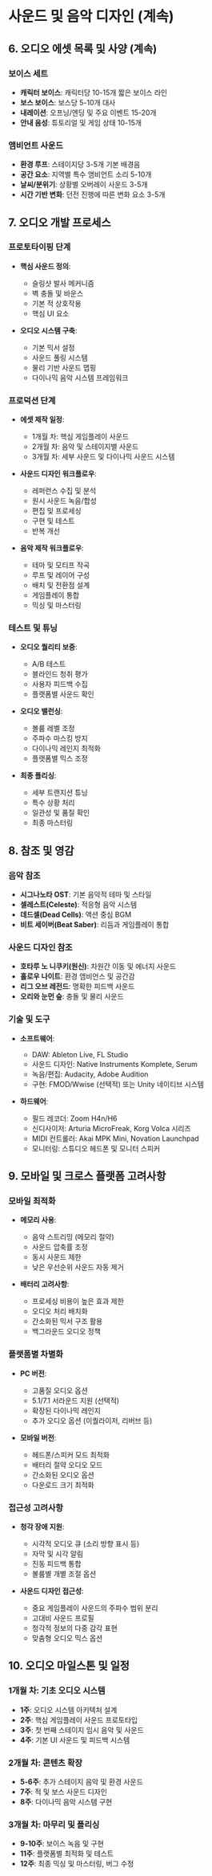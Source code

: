 # 사운드 및 음악 디자인 (계속)

## 6. 오디오 에셋 목록 및 사양 (계속)

### 보이스 세트
- **캐릭터 보이스**: 캐릭터당 10-15개 짧은 보이스 라인
- **보스 보이스**: 보스당 5-10개 대사
- **내레이션**: 오프닝/엔딩 및 주요 이벤트 15-20개
- **안내 음성**: 튜토리얼 및 게임 상태 10-15개

### 앰비언트 사운드
- **환경 루프**: 스테이지당 3-5개 기본 배경음
- **공간 요소**: 지역별 특수 앰비언트 소리 5-10개
- **날씨/분위기**: 상황별 오버레이 사운드 3-5개
- **시간 기반 변화**: 던전 진행에 따른 변화 요소 3-5개

## 7. 오디오 개발 프로세스

### 프로토타이핑 단계
- **핵심 사운드 정의**:
  - 슬링샷 발사 메커니즘
  - 벽 충돌 및 바운스
  - 기본 적 상호작용
  - 핵심 UI 요소

- **오디오 시스템 구축**:
  - 기본 믹서 설정
  - 사운드 풀링 시스템
  - 물리 기반 사운드 맵핑
  - 다이나믹 음악 시스템 프레임워크

### 프로덕션 단계
- **에셋 제작 일정**:
  - 1개월 차: 핵심 게임플레이 사운드
  - 2개월 차: 음악 및 스테이지별 사운드
  - 3개월 차: 세부 사운드 및 다이나믹 사운드 시스템

- **사운드 디자인 워크플로우**:
  - 레퍼런스 수집 및 분석
  - 원시 사운드 녹음/합성
  - 편집 및 프로세싱
  - 구현 및 테스트
  - 반복 개선

- **음악 제작 워크플로우**:
  - 테마 및 모티프 작곡
  - 루프 및 레이어 구성
  - 배치 및 전환점 설계
  - 게임플레이 통합
  - 믹싱 및 마스터링

### 테스트 및 튜닝
- **오디오 퀄리티 보증**:
  - A/B 테스트
  - 블라인드 청취 평가
  - 사용자 피드백 수집
  - 플랫폼별 사운드 확인

- **오디오 밸런싱**:
  - 볼륨 레벨 조정
  - 주파수 마스킹 방지
  - 다이나믹 레인지 최적화
  - 플랫폼별 믹스 조정

- **최종 폴리싱**:
  - 세부 트랜지션 튜닝
  - 특수 상황 처리
  - 일관성 및 품질 확인
  - 최종 마스터링

## 8. 참조 및 영감

### 음악 참조
- **시그나노타 OST**: 기본 음악적 테마 및 스타일
- **셀레스트(Celeste)**: 적응형 음악 시스템
- **데드셀(Dead Cells)**: 액션 중심 BGM
- **비트 세이버(Beat Saber)**: 리듬과 게임플레이 통합

### 사운드 디자인 참조
- **호타루 노 니쿠키(원신)**: 차원간 이동 및 에너지 사운드
- **홀로우 나이트**: 환경 앰비언스 및 공간감
- **리그 오브 레전드**: 명확한 피드백 사운드
- **오리와 눈먼 숲**: 충돌 및 물리 사운드

### 기술 및 도구
- **소프트웨어**:
  - DAW: Ableton Live, FL Studio
  - 사운드 디자인: Native Instruments Komplete, Serum
  - 녹음/편집: Audacity, Adobe Audition
  - 구현: FMOD/Wwise (선택적) 또는 Unity 네이티브 시스템

- **하드웨어**:
  - 필드 레코더: Zoom H4n/H6
  - 신디사이저: Arturia MicroFreak, Korg Volca 시리즈
  - MIDI 컨트롤러: Akai MPK Mini, Novation Launchpad
  - 모니터링: 스튜디오 헤드폰 및 모니터 스피커

## 9. 모바일 및 크로스 플랫폼 고려사항

### 모바일 최적화
- **메모리 사용**:
  - 음악 스트리밍 (메모리 절약)
  - 사운드 압축률 조정
  - 동시 사운드 제한
  - 낮은 우선순위 사운드 자동 제거

- **배터리 고려사항**:
  - 프로세싱 비용이 높은 효과 제한
  - 오디오 처리 배치화
  - 간소화된 믹서 구조 활용
  - 백그라운드 오디오 정책

### 플랫폼별 차별화
- **PC 버전**:
  - 고품질 오디오 옵션
  - 5.1/7.1 서라운드 지원 (선택적)
  - 확장된 다이나믹 레인지
  - 추가 오디오 옵션 (이퀄라이저, 리버브 등)

- **모바일 버전**:
  - 헤드폰/스피커 모드 최적화
  - 배터리 절약 오디오 모드
  - 간소화된 오디오 옵션
  - 다운로드 크기 최적화

### 접근성 고려사항
- **청각 장애 지원**:
  - 시각적 오디오 큐 (소리 방향 표시 등)
  - 자막 및 시각 알림
  - 진동 피드백 통합
  - 볼륨별 개별 조절 옵션

- **사운드 디자인 접근성**:
  - 중요 게임플레이 사운드의 주파수 범위 분리
  - 고대비 사운드 프로필
  - 청각적 정보의 다중 감각 표현
  - 맞춤형 오디오 믹스 옵션

## 10. 오디오 마일스톤 및 일정

### 1개월 차: 기초 오디오 시스템
- **1주**: 오디오 시스템 아키텍처 설계
- **2주**: 핵심 게임플레이 사운드 프로토타입
- **3주**: 첫 번째 스테이지 임시 음악 및 사운드
- **4주**: 기본 UI 사운드 및 피드백 시스템

### 2개월 차: 콘텐츠 확장
- **5-6주**: 추가 스테이지 음악 및 환경 사운드
- **7주**: 적 및 보스 사운드 디자인
- **8주**: 다이나믹 음악 시스템 구현

### 3개월 차: 마무리 및 폴리싱
- **9-10주**: 보이스 녹음 및 구현
- **11주**: 플랫폼별 최적화 및 테스트
- **12주**: 최종 믹싱 및 마스터링, 버그 수정